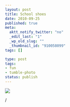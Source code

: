 ```yaml
---
layout: post
title: School shoes
date: 2010-09-25
published: true
meta:
  aktt_notify_twitter: "no"
  _edit_last: "1"
  _wp_old_slug: ""
  _thumbnail_id: "910058099"
tags: []

type: post
tags:
- fun
- tumble-photo
status: publish
---
```



[![](http://liblab.net/andyeick/files/2010/09/2010-08-19-at-07-04-12-300x224.jpg)](http://liblab.net/andyeick/blog/2010/09/25/school-shoes/2010-08-19-at-07-04-12/)

/
